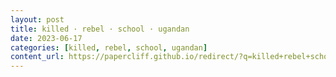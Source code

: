 ```yaml
---
layout: post
title: killed · rebel · school · ugandan
date: 2023-06-17
categories: [killed, rebel, school, ugandan]
content_url: https://papercliff.github.io/redirect/?q=killed+rebel+school+ugandan&tbs=cdr:1,cd_min:6/16/2023,cd_max:6/18/2023
---
```

